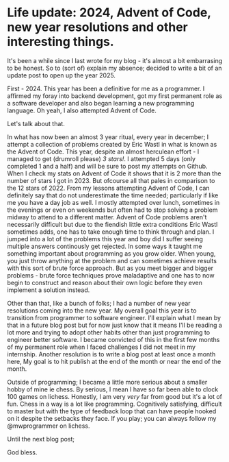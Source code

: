 # Life update: 2024, Advent of Code, new year resolutions and other interesting things.

It's been a while since I last wrote for my blog - it's almost a bit embarrasing to be honest. So to (sort of) explain my absence; decided to write a bit of an update post to open up the year 2025.

First - 2024. This year has been a definitive for me as a programmer. I affirmed my foray into backend development, got my first permanent role as a software developer and also began learning a new programming language. Oh yeah, I also attempted Advent of Code.

Let's talk about that.

In what has now been an almost 3 year ritual, every year in december; I attempt a collection of problems created by Eric Wastl in what is known as the Advent of Code. This year, despite an almost herculean effort - I managed to get (drumroll please) _3 stars!_. I attempted 5 days (only completed 1 and a half) and will be sure to post my attempts on Github. When I check my stats on Advent of Code it shows that it is 2 more than the number of stars I got in 2023. But ofcourse all that pales in comparison to the 12 stars of 2022. From my lessons attempting Advent of Code, I can definitely say that do not underestimate the time needed; particularly if like me you have a day job as well. I mostly attempted over lunch, sometimes in the evenings or even on weekends but often had to stop solving a problem midway to attend to a different matter. Advent of Code problems aren't necessarily difficult but due to the fiendish little extra conditions Eric Wastl sometimes adds, one has to take enough time to think through and plan. I jumped into a lot of the problems this year and boy did I suffer seeing multiple answers continously get rejected. In some ways it taught me something important about programming as you grow older. When young, you just throw anything at the problem and can sometimes achieve results with this sort of brute force approach. But as you meet bigger and bigger problems - brute force techniques prove maladaptive and one has to now begin to construct and reason about their own logic before they even implement a solution instead.

Other than that, like a bunch of folks; I had a number of new year resolutions coming into the new year. My overall goal this year is to transition from programmer to software engineer. I'll explain what I mean by that in a future blog post but for now just know that it means I'll be reading a lot more and trying to adopt other habits other than just programming to engineer better software. I became convicted of this in the first few months of my permanent role when I faced challenges I did not meet in my internship. Another resolution is to write a blog post at least once a month here, My goal is to hit publish at the end of the month or near the end of the month.

Outside of programming; I became a little more serious about a smaller hobby of mine ie chess. By serious, I mean I have so far been able to clock 100 games on lichess. Honestly, I am very _very_ far from good but it's a lot of fun. Chess in a way is a lot like programming. Cognitively satisfying, difficult to master but with the type of feedback loop that can have people hooked on it despite the setbacks they face. If you play; you can always follow my @mwprogrammer on lichess.

Until the next blog post;

God bless.
